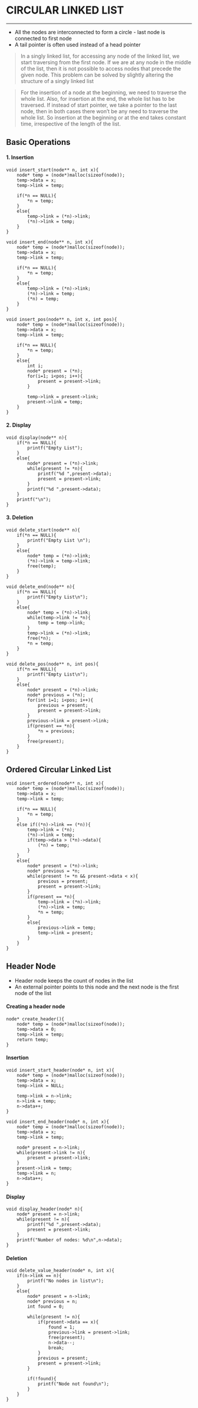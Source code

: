 # CIRCULAR LINKED LIST
---

- All the nodes are interconnected  to form a circle - last node is connected to first node
- A tail pointer is often used instead of a head pointer

> In a singly linked list, for accessing any node of the linked list, we start traversing from the first node. If we are at any node in the middle of the list, then it is not possible to access nodes that precede the given node. This problem can be solved by slightly altering the structure of a singly linked list

> For the insertion of a node at the beginning, we need to traverse the whole list. Also, for insertion at the end, the whole list has to be traversed. If instead of start pointer, we take a pointer to the last node, then in both cases there won’t be any need to traverse the whole list. So insertion at the beginning or at the end takes constant time, irrespective of the length of the list.


## Basic Operations

#### 1. Insertion
```
void insert_start(node** n, int x){
    node* temp = (node*)malloc(sizeof(node));
    temp->data = x;
    temp->link = temp;

    if(*n == NULL){
        *n = temp;
    }
    else{
        temp->link = (*n)->link;
        (*n)->link = temp;
    }
}
```
```
void insert_end(node** n, int x){
    node* temp = (node*)malloc(sizeof(node));
    temp->data = x;
    temp->link = temp;

    if(*n == NULL){
        *n = temp;
    }
    else{
        temp->link = (*n)->link;
        (*n)->link = temp;
        (*n) = temp;
    }
}
```
```
void insert_pos(node** n, int x, int pos){
    node* temp = (node*)malloc(sizeof(node));
    temp->data = x;
    temp->link = temp;

    if(*n == NULL){
        *n = temp;
    }
    else{
        int i;
        node* present = (*n);
        for(i=1; i<pos; i++){
            present = present->link;
        }

        temp->link = present->link;
        present->link = temp;
    }
}
```

#### 2. Display
```
void display(node** n){
    if(*n == NULL){
        printf("Empty List");
    }
    else{
        node* present = (*n)->link;
        while(present != *n){
            printf("%d ",present->data);
            present = present->link;
        }
        printf("%d ",present->data);
    }
    printf("\n");
}   
```

#### 3. Deletion
```
void delete_start(node** n){
    if(*n == NULL){
        printf("Empty List \n");
    }
    else{
        node* temp = (*n)->link;
        (*n)->link = temp->link;
        free(temp);
    }
}
```
```
void delete_end(node** n){
    if(*n == NULL){
        printf("Empty List\n");
    }
    else{
        node* temp = (*n)->link;
        while(temp->link != *n){
            temp = temp->link;
        }
        temp->link = (*n)->link;
        free(*n);
        *n = temp;
    }
}
```

```
void delete_pos(node** n, int pos){
    if(*n == NULL){
        printf("Empty List\n");
    }
    else{
        node* present = (*n)->link;
        node* previous = (*n);
        for(int i=1; i<pos; i++){
            previous = present;
            present = present->link;
        }
        previous->link = present->link;
        if(present == *n){
            *n = previous;
        }
        free(present);
    }
}
```

## Ordered Circular Linked List

```
void insert_ordered(node** n, int x){
    node* temp = (node*)malloc(sizeof(node));
    temp->data = x;
    temp->link = temp;

    if(*n == NULL){
        *n = temp;
    }
    else if((*n)->link == (*n)){
        temp->link = (*n);
        (*n)->link = temp;
        if(temp->data > (*n)->data){
            (*n) = temp;
        }
    }
    else{
        node* present = (*n)->link;
        node* previous = *n;
        while(present != *n && present->data < x){
            previous = present;
            present = present->link;
        }
        if(present == *n){
            temp->link = (*n)->link;
            (*n)->link = temp;
            *n = temp;
        }
        else{
            previous->link = temp;
            temp->link = present;
        }
    }
}

```


## Header Node
- Header node keeps the count of nodes in the list
- An external pointer points to this node and the next node is the first node of the list

#### Creating a header node
```
node* create_header(){
    node* temp = (node*)malloc(sizeof(node));
    temp->data = 0;
    temp->link = temp;
    return temp;
}
```

#### Insertion
```
void insert_start_header(node* n, int x){
    node* temp = (node*)malloc(sizeof(node));
    temp->data = x;
    temp->link = NULL;

    temp->link = n->link;
    n->link = temp;
    n->data++;
}
```
```
void insert_end_header(node* n, int x){
    node* temp = (node*)malloc(sizeof(node));
    temp->data = x;
    temp->link = temp;

    node* present = n->link;
    while(present->link != n){
        present = present->link;
    }
    present->link = temp;
    temp->link = n;
    n->data++;
}
```

#### Display
```
void display_header(node* n){
    node* present = n->link;
    while(present != n){
        printf("%d ",present->data);
        present = present->link;
    }
    printf("Number of nodes: %d\n",n->data);
}
```

#### Deletion
```
void delete_value_header(node* n, int x){
    if(n->link == n){
        printf("No nodes in list\n");
    }
    else{
        node* present = n->link;
        node* previous = n;
        int found = 0;
        
        while(present != n){
            if(present->data == x){
                found = 1;
                previous->link = present->link;
                free(present);
                n->data--;
                break;
            }
            previous = present;
            present = present->link;
        }

        if(!found){
            printf("Node not found\n");
        }
    }
}
```